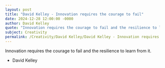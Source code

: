 ```yaml
---
layout: post
title: "David Kelley - Innovation requires the courage to fail"
date: 2024-12-28 12:00:00 -0000
author: David Kelley
quote: "Innovation requires the courage to fail and the resilience to learn from it."
subject: Creativity
permalink: /Creativity/David Kelley/David Kelley - Innovation requires the courage to fail
---
```


Innovation requires the courage to fail and the resilience to learn from it.

- David Kelley
